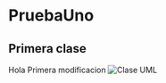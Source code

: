 # PruebaUno

## Primera clase

Hola
Primera modificacion
![Clase UML](https://github.com/user-attachments/assets/896ac3cd-f43c-4134-ae2f-b77cb6cb4310)

